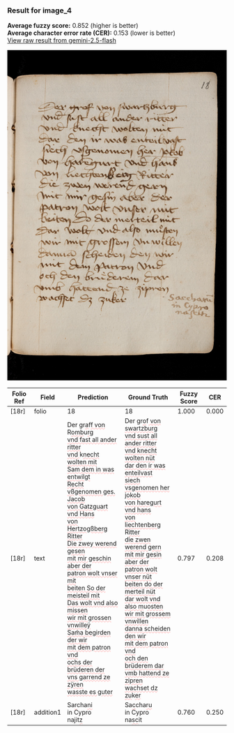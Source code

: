 ### Result for image_4
**Average fuzzy score:** 0.852 (higher is better)<br>**Average character error rate (CER):** 0.153 (lower is better)<br>[View raw result from gemini-2.5-flash](https://github.com/RISE-UNIBAS/humanities_data_benchmark/blob/main/results/2025-10-24/T0271/request_T0271_image_4.json)

<img src="https://github.com/RISE-UNIBAS/humanities_data_benchmark/blob/main/benchmarks/medieval_manuscripts/images/image_4.jpg?raw=true" alt="image_4" width="800px">

<style>
.diff { text-decoration: underline; text-decoration-color: #ffcccc; text-decoration-style: wavy; }
</style>

| Folio Ref | Field | Prediction | Ground Truth | Fuzzy Score | CER |
|-----------|-------|------------|--------------|-------------|-----|
| [18r] | folio | 18 | 18 | 1.000 | 0.000 |
| [18r] | text | Der gr<span class="diff">a</span>f<span class="diff">f von</span> R<span class="diff">omb</span>u<span class="diff">rg<br>vnd fast all ander ritter<br>vnd </span>k<span class="diff">necht wolten mit<br>Sam dem in was entwilgt<br>Recht vßgenomen ges. Jacob<br>von Gatzguart vnd Hans<br>von Hertzogßberg Ritter<br>Die zwey werend gesen<br>mit mir geschin aber der<br>patron wolt vnser mit<br>beiten So der meisteil mit<br>Das wolt vnd also missen<br>wir mit grossen vnwilleÿ<br>Sam̃a begirden der wir<br>mit dem patron vnd<br>ochs der brüderen der<br>vns garrend ze zÿren<br>wasste es guter</span> | Der gr<span class="diff">o</span>f<span class="diff"> von swartzburg<br> vnd sust all ander ritter<br> vnd knecht wolten nüt<br> dar den ir was enteilvast<br> siech vsgenomen her jokob<br> von haregurt vnd hans<br> von liechtenberg</span> R<span class="diff">itter<br> die zwen werend gern<br> mit mir gesin aber der<br> patron wolt vnser nüt<br> beiten do der merteil nüt<br> dar wolt vnd also m</span>u<span class="diff">osten<br> wir mit grossem vnwillen<br> danna scheiden  den wir<br> mit dem patron vnd<br> och den brüderem dar<br> vmb hattend ze zipren<br> wachset dz zu</span>k<span class="diff">er</span> | 0.797 | 0.208 |
| [18r] | addition1 | Sa<span class="diff">r</span>cha<span class="diff">ni</span><br>in Cypro<br>na<span class="diff">j</span>it<span class="diff">z</span> | Sa<span class="diff">c</span>cha<span class="diff">ru</span><br><span class="diff"> </span>in Cypro<br><span class="diff"> </span>na<span class="diff">sc</span>it | 0.760 | 0.250 |
